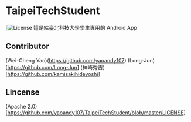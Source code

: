 # TaipeiTechStudent
[![License](https://github.com/yaoandy107/TaipeiTechStudent/blob/master/LICENSE)
這是給臺北科技大學學生專用的 Android App
## Contributor
(Wei-Cheng Yao)(https://github.com/yaoandy107)
(Long-Jun)[https://github.com/Long-Jun]
(神崎秀吉)[https://github.com/kamisakihideyoshi]
## Lincense
(Apache 2.0)[https://github.com/yaoandy107/TaipeiTechStudent/blob/master/LICENSE]
